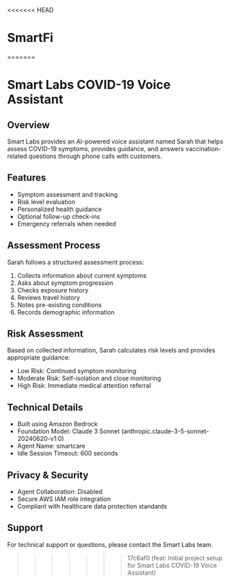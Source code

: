 <<<<<<< HEAD
# SmartFi
=======
# Smart Labs COVID-19 Voice Assistant

## Overview
Smart Labs provides an AI-powered voice assistant named Sarah that helps assess COVID-19 symptoms, provides guidance, and answers vaccination-related questions through phone calls with customers.

## Features
- Symptom assessment and tracking
- Risk level evaluation 
- Personalized health guidance
- Optional follow-up check-ins
- Emergency referrals when needed

## Assessment Process
Sarah follows a structured assessment process:
1. Collects information about current symptoms
2. Asks about symptom progression
3. Checks exposure history
4. Reviews travel history
5. Notes pre-existing conditions
6. Records demographic information

## Risk Assessment
Based on collected information, Sarah calculates risk levels and provides appropriate guidance:
- Low Risk: Continued symptom monitoring
- Moderate Risk: Self-isolation and close monitoring
- High Risk: Immediate medical attention referral

## Technical Details
- Built using Amazon Bedrock
- Foundation Model: Claude 3 Sonnet (anthropic.claude-3-5-sonnet-20240620-v1:0)
- Agent Name: smartcare
- Idle Session Timeout: 600 seconds

## Privacy & Security
- Agent Collaboration: Disabled
- Secure AWS IAM role integration
- Compliant with healthcare data protection standards

## Support
For technical support or questions, please contact the Smart Labs team.
>>>>>>> 17c6af0 (feat: Initial project setup for Smart Labs COVID-19 Voice Assistant)
